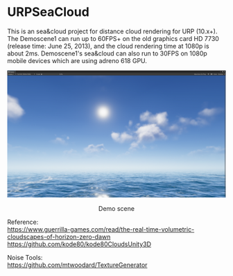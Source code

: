 # URPSeaCloud

This is an sea&cloud project for distance cloud rendering for URP (10.x+). The Demoscene1 can run up to 60FPS+ on the old graphics card HD 7730 (release time: June 25, 2013), and the cloud rendering time at 1080p is about 2ms. Demoscene1's sea&cloud can also run to 30FPS on 1080p mobile devices which are using adreno 618 GPU.

![](./Image/URPSeaCloud.png)
<p align="center">Demo scene</p>

Reference:  
https://www.guerrilla-games.com/read/the-real-time-volumetric-cloudscapes-of-horizon-zero-dawn
https://github.com/kode80/kode80CloudsUnity3D

Noise Tools:  
https://github.com/mtwoodard/TextureGenerator
